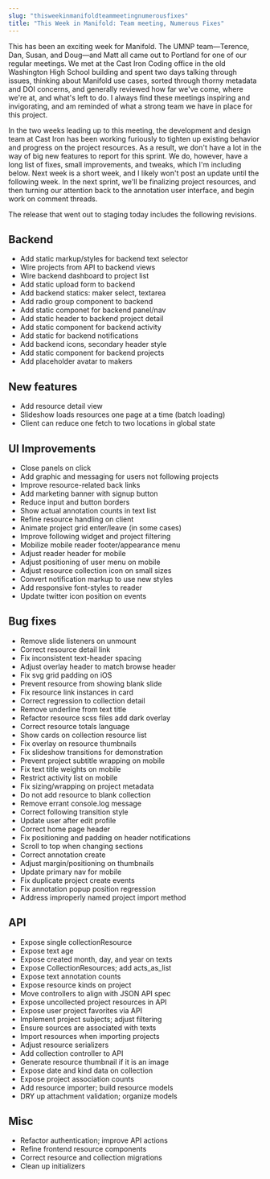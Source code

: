 ```yaml
---
slug: "thisweekinmanifoldteammeetingnumerousfixes"
title: "This Week in Manifold: Team meeting, Numerous Fixes"
---
```




<!--truncate-->

This has been an exciting week for Manifold. The UMNP team—Terence, Dan, Susan, and Doug—and Matt all came out to Portland for one of our regular meetings. We met at the Cast Iron Coding office in the old Washington High School building and spent two days talking through issues, thinking about Manifold use cases, sorted through thorny metadata and DOI concerns, and generally reviewed how far we've come, where we're at, and what's left to do. I always find these meetings inspiring and invigorating, and am reminded of what a strong team we have in place for this project.

In the two weeks leading up to this meeting, the development and design team at Cast Iron has been working furiously to tighten up existing behavior and progress on the project resources. As a result, we don't have a lot in the way of big new features to report for this sprint. We do, however, have a long list of fixes, small improvements, and tweaks, which I'm including below. Next week is a short week, and I likely won't post an update until the following week. In the next sprint, we'll be finalizing project resources, and then turning our attention back to the annotation user interface, and begin work on comment threads.

The release that went out to staging today includes the following revisions.

## Backend

- Add static markup/styles for backend text selector
- Wire projects from API to backend views
- Wire backend dashboard to project list
- Add static upload form to backend
- Add backend statics: maker select, textarea
- Add radio group component to backend
- Add static componet for backend panel/nav
- Add static header to backend project detail
- Add static component for backend activity
- Add static for backend notifications
- Add backend icons, secondary header style
- Add static component for backend projects
- Add placeholder avatar to makers

## New features

- Add resource detail view
- Slideshow loads resources one page at a time (batch loading)
- Client can reduce one fetch to two locations in global state

## UI Improvements

- Close panels on click
- Add graphic and messaging for users not following projects
- Improve resource-related back links
- Add marketing banner with signup button
- Reduce input and button borders
- Show actual annotation counts in text list
- Refine resource handling on client
- Animate project grid enter/leave (in some cases)
- Improve following widget and project filtering
- Mobilize mobile reader footer/appearance menu
- Adjust reader header for mobile
- Adjust positioning of user menu on mobile
- Adjust resource collection icon on small sizes
- Convert notification markup to use new styles
- Add responsive font-styles to reader
- Update twitter icon position on events

## Bug fixes

- Remove slide listeners on unmount
- Correct resource detail link
- Fix inconsistent text-header spacing
- Adjust overlay header to match browse header
- Fix svg grid padding on iOS
- Prevent resource from showing blank slide
- Fix resource link instances in card
- Correct regression to collection detail
- Remove underline from text title
- Refactor resource scss files add dark overlay
- Correct resource totals language
- Show cards on collection resource list
- Fix overlay on resource thumbnails
- Fix slideshow transitions for demonstration
- Prevent project subtitle wrapping on mobile
- Fix text title weights on mobile
- Restrict activity list on mobile
- Fix sizing/wrapping on project metadata
- Do not add resource to blank collection
- Remove errant console.log message
- Correct following transition style
- Update user after edit profile
- Correct home page header
- Fix positioning and padding on header notifications
- Scroll to top when changing sections
- Correct annotation create
- Adjust margin/positioning on thumbnails
- Update primary nav for mobile
- Fix duplicate project create events
- Fix annotation popup position regression
- Address improperly named project import method

## API

- Expose single collectionResource
- Expose text age
- Expose created month, day, and year on texts
- Expose CollectionResources; add acts\_as\_list
- Expose text annotation counts
- Expose resource kinds on project
- Move controllers to align with JSON API spec
- Expose uncollected project resources in API
- Expose user project favorites via API
- Implement project subjects; adjust filtering
- Ensure sources are associated with texts
- Import resources when importing projects
- Adjust resource serializers
- Add collection controller to API
- Generate resource thumbnail if it is an image
- Expose date and kind data on collection
- Expose project association counts
- Add resource importer; build resource models
- DRY up attachment validation; organize models

## Misc

- Refactor authentication; improve API actions
- Refine frontend resource components
- Correct resource and collection migrations
- Clean up initializers
